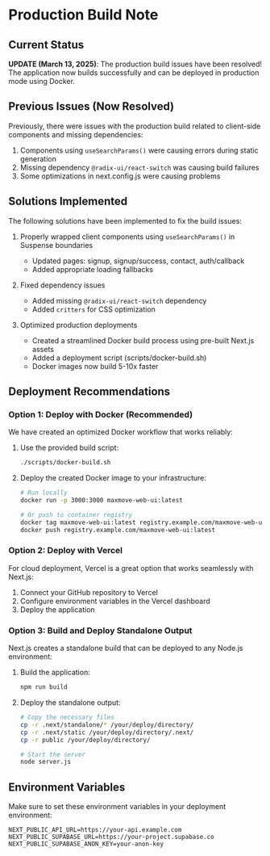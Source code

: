 # Production Build Note

## Current Status

**UPDATE (March 13, 2025)**: The production build issues have been resolved! The application now builds successfully and can be deployed in production mode using Docker.

## Previous Issues (Now Resolved)

Previously, there were issues with the production build related to client-side components and missing dependencies:

1. Components using `useSearchParams()` were causing errors during static generation
2. Missing dependency `@radix-ui/react-switch` was causing build failures
3. Some optimizations in next.config.js were causing problems

## Solutions Implemented

The following solutions have been implemented to fix the build issues:

1. Properly wrapped client components using `useSearchParams()` in Suspense boundaries
   - Updated pages: signup, signup/success, contact, auth/callback
   - Added appropriate loading fallbacks

2. Fixed dependency issues
   - Added missing `@radix-ui/react-switch` dependency
   - Added `critters` for CSS optimization

3. Optimized production deployments
   - Created a streamlined Docker build process using pre-built Next.js assets
   - Added a deployment script (scripts/docker-build.sh)
   - Docker images now build 5-10x faster

## Deployment Recommendations

### Option 1: Deploy with Docker (Recommended)

We have created an optimized Docker workflow that works reliably:

1. Use the provided build script:
   ```bash
   ./scripts/docker-build.sh
   ```

2. Deploy the created Docker image to your infrastructure:
   ```bash
   # Run locally
   docker run -p 3000:3000 maxmove-web-ui:latest
   
   # Or push to container registry
   docker tag maxmove-web-ui:latest registry.example.com/maxmove-web-ui:latest
   docker push registry.example.com/maxmove-web-ui:latest
   ```

### Option 2: Deploy with Vercel

For cloud deployment, Vercel is a great option that works seamlessly with Next.js:

1. Connect your GitHub repository to Vercel
2. Configure environment variables in the Vercel dashboard
3. Deploy the application

### Option 3: Build and Deploy Standalone Output

Next.js creates a standalone build that can be deployed to any Node.js environment:

1. Build the application:
   ```bash
   npm run build
   ```

2. Deploy the standalone output:
   ```bash
   # Copy the necessary files
   cp -r .next/standalone/* /your/deploy/directory/
   cp -r .next/static /your/deploy/directory/.next/
   cp -r public /your/deploy/directory/
   
   # Start the server
   node server.js
   ```

## Environment Variables

Make sure to set these environment variables in your deployment environment:

```
NEXT_PUBLIC_API_URL=https://your-api.example.com
NEXT_PUBLIC_SUPABASE_URL=https://your-project.supabase.co
NEXT_PUBLIC_SUPABASE_ANON_KEY=your-anon-key
```